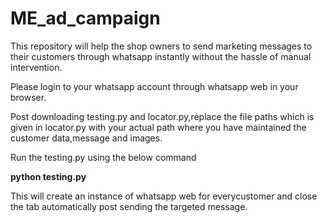 # ME_ad_campaign

This repository will help the shop owners to send marketing messages to their customers through whatsapp instantly without the hassle of manual intervention.

Please login to your whatsapp account through whatsapp web in your browser.

Post downloading testing.py and locator.py,replace the file paths which is given in locator.py with your actual path where you have maintained the customer data,message and images.

Run the testing.py using the below command

**python testing.py**

This will create an instance of whatsapp web for everycustomer and close the tab automatically post sending the targeted message.


